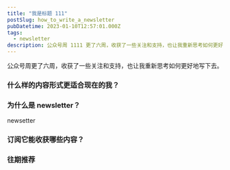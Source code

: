 ```yaml
---
title: "我是标题 111"
postSlug: how_to_write_a_newsletter
pubDatetime: 2023-01-10T12:57:01.000Z
tags:
  - newsletter
description: 公众号周 1111 更了六周，收获了一些关注和支持，也让我重新思考如何更好地写下去。
---
```


公众号周更了六周，收获了一些关注和支持，也让我重新思考如何更好地写下去。

### 什么样的内容形式更适合现在的我？



### 为什么是 newsletter？

newsetter
### 订阅它能收获哪些内容？


### 往期推荐

